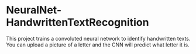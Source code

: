 # NeuralNet-HandwrittenTextRecognition
This project trains a convoluted neural network to identify handwritten texts. You can upload a picture of a letter and the CNN will predict what letter it is.
